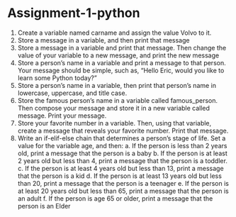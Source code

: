 # Assignment-1-python

1. Create a variable named carname and assign the value Volvo to it.
2. Store a message in a variable, and then print that message
3. Store a message in a variable and print that message. Then change the value of your variable to a new 
message, and print the new message
4. Store a person’s name in a variable and print a message to that person. Your message should be simple, 
such as, “Hello Eric, would you like to learn some Python today?”
5. Store a person’s name in a variable, then print that person’s name in lowercase, uppercase, and title case.
6. Store the famous person’s name in a variable called famous_person. Then compose your message and 
store it in a new variable called message. Print your message.
7. Store your favorite number in a variable. Then, using that variable, create a message that reveals your 
favorite number. Print that message.
8. Write an if-elif-else chain that determines a person’s stage of life. Set a value for the variable age, and 
then:
a. If the person is less than 2 years old, print a message that the person is a baby
b. If the person is at least 2 years old but less than 4, print a message that the person is a toddler.
c. If the person is at least 4 years old but less than 13, print a message that the person is a kid
d. If the person is at least 13 years old but less than 20, print a message that the person is a teenager
e. If the person is at least 20 years old but less than 65, print a message that the person is an adult
f. If the person is age 65 or older, print a message that the person is an Elder
